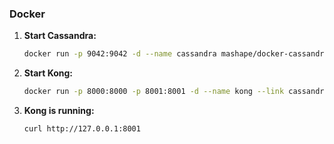 ### Docker

1. **Start Cassandra:**

	```bash
	docker run -p 9042:9042 -d --name cassandra mashape/docker-cassandra
	```

2. **Start Kong:**

    ```bash
    docker run -p 8000:8000 -p 8001:8001 -d --name kong --link cassandra:cassandra mashape/docker-kong:{{site.data.kong_latest.version}}
    ```

3. **Kong is running:**

    ```bash
    curl http://127.0.0.1:8001
    ```
